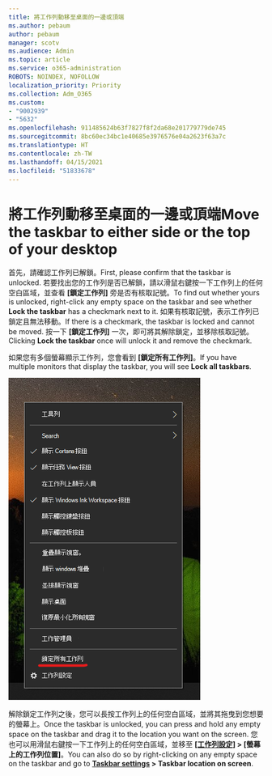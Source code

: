 ```yaml
---
title: 將工作列動移至桌面的一邊或頂端
ms.author: pebaum
author: pebaum
manager: scotv
ms.audience: Admin
ms.topic: article
ms.service: o365-administration
ROBOTS: NOINDEX, NOFOLLOW
localization_priority: Priority
ms.collection: Adm_O365
ms.custom:
- "9002939"
- "5632"
ms.openlocfilehash: 911485624b63f7827f8f2da68e201779779de745
ms.sourcegitcommit: 8bc60ec34bc1e40685e3976576e04a2623f63a7c
ms.translationtype: HT
ms.contentlocale: zh-TW
ms.lasthandoff: 04/15/2021
ms.locfileid: "51833678"
---
```

# <a name="move-the-taskbar-to-either-side-or-the-top-of-your-desktop"></a><span data-ttu-id="0b5ae-102">將工作列動移至桌面的一邊或頂端</span><span class="sxs-lookup"><span data-stu-id="0b5ae-102">Move the taskbar to either side or the top of your desktop</span></span>

<span data-ttu-id="0b5ae-103">首先，請確認工作列已解鎖。</span><span class="sxs-lookup"><span data-stu-id="0b5ae-103">First, please confirm that the taskbar is unlocked.</span></span> <span data-ttu-id="0b5ae-104">若要找出您的工作列是否已解鎖，請以滑鼠右鍵按一下工作列上的任何空白區域，並查看 **[鎖定工作列]** 旁是否有核取記號。</span><span class="sxs-lookup"><span data-stu-id="0b5ae-104">To find out whether yours is unlocked, right-click any empty space on the taskbar and see whether **Lock the taskbar** has a checkmark next to it.</span></span> <span data-ttu-id="0b5ae-105">如果有核取記號，表示工作列已鎖定且無法移動。</span><span class="sxs-lookup"><span data-stu-id="0b5ae-105">If there is a checkmark, the taskbar is locked and cannot be moved.</span></span> <span data-ttu-id="0b5ae-106">按一下 **[鎖定工作列]** 一次，即可將其解除鎖定，並移除核取記號。</span><span class="sxs-lookup"><span data-stu-id="0b5ae-106">Clicking **Lock the taskbar** once will unlock it and remove the checkmark.</span></span>

<span data-ttu-id="0b5ae-107">如果您有多個螢幕顯示工作列，您會看到 **[鎖定所有工作列]**。</span><span class="sxs-lookup"><span data-stu-id="0b5ae-107">If you have multiple monitors that display the taskbar, you will see **Lock all taskbars**.</span></span>

![鎖定所有工作列](media/lock-all-taskbars.png)

<span data-ttu-id="0b5ae-109">解除鎖定工作列之後，您可以長按工作列上的任何空白區域，並將其拖曳到您想要的螢幕上。</span><span class="sxs-lookup"><span data-stu-id="0b5ae-109">Once the taskbar is unlocked, you can press and hold any empty space on the taskbar and drag it to the location you want on the screen.</span></span> <span data-ttu-id="0b5ae-110">您也可以用滑鼠右鍵按一下工作列上的任何空白區域，並移至 **[[工作列設定]](ms-settings:taskbar?activationSource=GetHelp) > [螢幕上的工作列位置]**。</span><span class="sxs-lookup"><span data-stu-id="0b5ae-110">You can also do so by right-clicking on any empty space on the taskbar and go to **[Taskbar settings](ms-settings:taskbar?activationSource=GetHelp) > Taskbar location on screen**.</span></span>
